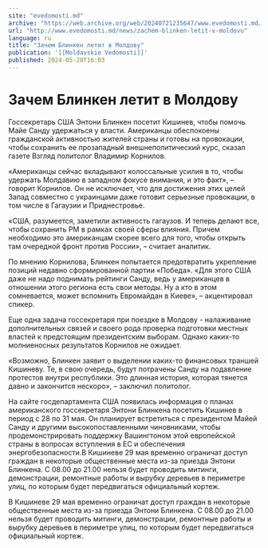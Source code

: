 ```yaml
---
site: "evedomosti.md"
archive: "https://web.archive.org/web/20240721235647/www.evedomosti.md/news/zachem-blinken-letit-v-moldovu"
url: "http://www.evedomosti.md/news/zachem-blinken-letit-v-moldovu"
language: ru
title: "Зачем Блинкен летит в Молдову"
publication: '[[Moldavskie Vedomosti]]'
published: 2024-05-28T16:03
---
```


# Зачем Блинкен летит в Молдову

Госсекретарь США Энтони Блинкен посетит Кишинев, чтобы помочь Майе Санду удержаться у власти. Американцы обеспокоены гражданской активностью жителей страны и готовы на провокации, чтобы сохранить ее прозападный внешнеполитический курс, сказал газете Взгляд политолог Владимир Корнилов.

«Американцы сейчас вкладывают колоссальные усилия в то, чтобы удержать Молдавию в западном фокусе внимания, и это факт», – говорит Корнилов. Он не исключает, что для достижения этих целей Запад совместно с украинцами даже готовит серьезные провокации, в том числе в Гагаузии и Приднестровье.

«США, разумеется, заметили активность гагаузов. И теперь делают все, чтобы сохранить РМ в рамках своей сферы влияния. Причем необходимо это американцам скорее всего для того, чтобы открыть там очередной фронт против России», – считает аналитик.

По мнению Корнилова, Блинкен попытается предотвратить укрепление позиций недавно сформированной партии «Победа». «Для этого США даже не надо поднимать рейтинги Санду, ведь у американцев в отношении этого региона есть свои методы. Ну а кто в этом сомневается, может вспомнить Евромайдан в Киеве», – акцентировал спикер.

Еще одна задача госсекретаря при поездке в Молдову - налаживание дополнительных связей и своего рода проверка подготовки местных властей к предстоящим президентским выборам. Однако каких-то молниеносных результатов Корнилов не ожидает.

«Возможно, Блинкен заявит о выделении каких-то финансовых траншей Кишиневу. Те, в свою очередь, будут потрачены Санду на подавление протестов внутри республики. Это длинная история, которая тянется давно и закончится нескоро», – заключил политолог.

На сайте госдепартамента США появилась информация о планах американского госсекретаря Энтони Блинкена посетить Кишинев в период с 28 по 31 мая. Он планирует встретиться с президентом Майей Санду и другими высокопоставленными чиновниками, чтобы продемонстрировать поддержку Вашингтоном этой европейской страны в вопросах вступления в ЕС и обеспечения энергобезопасности.В Кишиневе 29 мая временно ограничат доступ граждан в некоторые общественные места из-за приезда Энтони Блинкена. С 08.00 до 21.00 нельзя будет проводить митинги, демонстрации, ремонтные работы и вырубку деревьев в периметре улиц, по которым будет передвигаться официальный кортеж.

В Кишиневе 29 мая временно ограничат доступ граждан в некоторые общественные места из-за приезда Энтони Блинкена. С 08.00 до 21.00 нельзя будет проводить митинги, демонстрации, ремонтные работы и вырубку деревьев в периметре улиц, по которым будет передвигаться официальный кортеж.